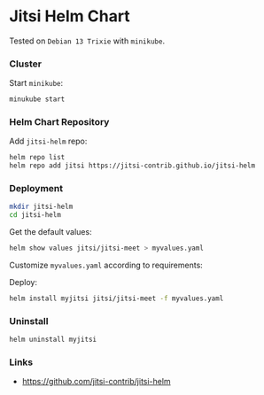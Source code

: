 # Jitsi Helm Chart

Tested on `Debian 13 Trixie` with `minikube`.

### Cluster

Start `minikube`:

```bash
minukube start
```

### Helm Chart Repository

Add `jitsi-helm` repo:

```bash
helm repo list
helm repo add jitsi https://jitsi-contrib.github.io/jitsi-helm
```

### Deployment

```bash
mkdir jitsi-helm
cd jitsi-helm
```

Get the default values:

```bash
helm show values jitsi/jitsi-meet > myvalues.yaml
```

Customize `myvalues.yaml` according to requirements:

Deploy:

```bash
helm install myjitsi jitsi/jitsi-meet -f myvalues.yaml
```

### Uninstall

```bash
helm uninstall myjitsi
```

### Links

- https://github.com/jitsi-contrib/jitsi-helm
